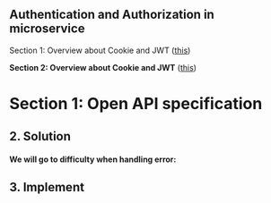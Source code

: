 
## Authentication and Authorization in microservice

Section 1: Overview about Cookie and JWT ([this](./swagger-1-overview.md))

**Section 2: Overview about Cookie and JWT** ([this](./jwt-vs-cookie.md))

# Section 1: Open API specification


## 2. Solution


#### We will go to difficulty when handling error:




## 3. Implement


